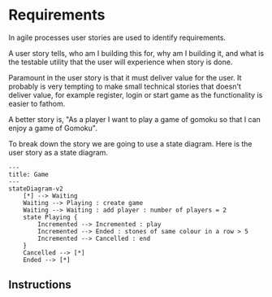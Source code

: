 # Requirements

In agile processes user stories are used to identify requirements.

A user story tells, who am I building this for, why am I building it, and what is the testable utility that the user will experience when story is done.

Paramount in the user story is that it must deliver value for the user. It probably is very tempting to make small technical stories that doesn't deliver value, for example register, login or start game as the functionality is easier to fathom.

A better story is, "As a player I want to play a game of gomoku so that I can enjoy a game of Gomoku".

To break down the story we are going to use a state diagram. Here is the user story as a state diagram.

```mermaid
---
title: Game
---
stateDiagram-v2
    [*] --> Waiting
    Waiting --> Playing : create game
    Waiting --> Waiting : add player : number of players = 2
    state Playing {
        Incremented --> Incremented : play
        Incremented --> Ended : stones of same colour in a row > 5
        Incremented --> Cancelled : end
    }
    Cancelled --> [*]
    Ended --> [*]
```

## Instructions
